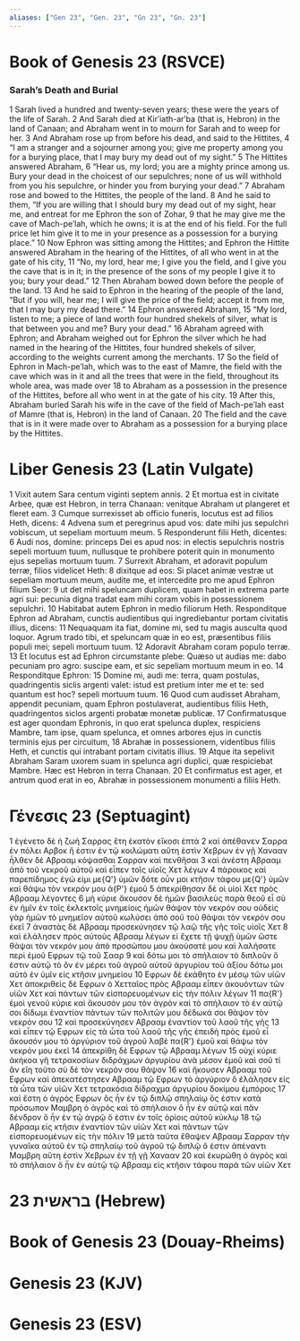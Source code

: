 ```yaml
---
aliases: ["Gen 23", "Gen. 23", "Gn 23", "Gn. 23"]
---
```



# Book of Genesis 23 (RSVCE)

### Sarah’s Death and Burial
1 Sarah lived a hundred and twenty-seven years; these were the years of the life of Sarah.
2 And Sarah died at Kirʹiath-arʹba (that is, Hebron) in the land of Canaan; and Abraham went in to mourn for Sarah and to weep for her.
3 And Abraham rose up from before his dead, and said to the Hittites,
4 “I am a stranger and a sojourner among you; give me property among you for a burying place, that I may bury my dead out of my sight.”
5 The Hittites answered Abraham,
6 “Hear us, my lord; you are a mighty prince among us. Bury your dead in the choicest of our sepulchres; none of us will withhold from you his sepulchre, or hinder you from burying your dead.”
7 Abraham rose and bowed to the Hittites, the people of the land.
8 And he said to them, “If you are willing that I should bury my dead out of my sight, hear me, and entreat for me Ephron the son of Zohar,
9 that he may give me the cave of Mach-peʹlah, which he owns; it is at the end of his field. For the full price let him give it to me in your presence as a possession for a burying place.”
10 Now Ephron was sitting among the Hittites; and Ephron the Hittite answered Abraham in the hearing of the Hittites, of all who went in at the gate of his city,
11 “No, my lord, hear me; I give you the field, and I give you the cave that is in it; in the presence of the sons of my people I give it to you; bury your dead.”
12 Then Abraham bowed down before the people of the land.
13 And he said to Ephron in the hearing of the people of the land, “But if you will, hear me; I will give the price of the field; accept it from me, that I may bury my dead there.”
14 Ephron answered Abraham,
15 “My lord, listen to me; a piece of land worth four hundred shekels of silver, what is that between you and me? Bury your dead.”
16 Abraham agreed with Ephron; and Abraham weighed out for Ephron the silver which he had named in the hearing of the Hittites, four hundred shekels of silver, according to the weights current among the merchants.
17 So the field of Ephron in Mach-peʹlah, which was to the east of Mamre, the field with the cave which was in it and all the trees that were in the field, throughout its whole area, was made over
18 to Abraham as a possession in the presence of the Hittites, before all who went in at the gate of his city.
19 After this, Abraham buried Sarah his wife in the cave of the field of Mach-peʹlah east of Mamre (that is, Hebron) in the land of Canaan.
20 The field and the cave that is in it were made over to Abraham as a possession for a burying place by the Hittites.


# Liber Genesis 23 (Latin Vulgate)

1 Vixit autem Sara centum viginti septem annis.
2 Et mortua est in civitate Arbee, quæ est Hebron, in terra Chanaan: venitque Abraham ut plangeret et fleret eam.
3 Cumque surrexisset ab officio funeris, locutus est ad filios Heth, dicens:
4 Advena sum et peregrinus apud vos: date mihi jus sepulchri vobiscum, ut sepeliam mortuum meum.
5 Responderunt filii Heth, dicentes:
6 Audi nos, domine: princeps Dei es apud nos: in electis sepulchris nostris sepeli mortuum tuum, nullusque te prohibere poterit quin in monumento ejus sepelias mortuum tuum.
7 Surrexit Abraham, et adoravit populum terræ, filios videlicet Heth:
8 dixitque ad eos: Si placet animæ vestræ ut sepeliam mortuum meum, audite me, et intercedite pro me apud Ephron filium Seor:
9 ut det mihi speluncam duplicem, quam habet in extrema parte agri sui: pecunia digna tradat eam mihi coram vobis in possessionem sepulchri.
10 Habitabat autem Ephron in medio filiorum Heth. Responditque Ephron ad Abraham, cunctis audientibus qui ingrediebantur portam civitatis illius, dicens:
11 Nequaquam ita fiat, domine mi, sed tu magis ausculta quod loquor. Agrum trado tibi, et speluncam quæ in eo est, præsentibus filiis populi mei; sepeli mortuum tuum.
12 Adoravit Abraham coram populo terræ.
13 Et locutus est ad Ephron circumstante plebe: Quæso ut audias me: dabo pecuniam pro agro: suscipe eam, et sic sepeliam mortuum meum in eo.
14 Responditque Ephron:
15 Domine mi, audi me: terra, quam postulas, quadringentis siclis argenti valet: istud est pretium inter me et te: sed quantum est hoc? sepeli mortuum tuum.
16 Quod cum audisset Abraham, appendit pecuniam, quam Ephron postulaverat, audientibus filiis Heth, quadringentos siclos argenti probatæ monetæ publicæ.
17 Confirmatusque est ager quondam Ephronis, in quo erat spelunca duplex, respiciens Mambre, tam ipse, quam spelunca, et omnes arbores ejus in cunctis terminis ejus per circuitum,
18 Abrahæ in possessionem, videntibus filiis Heth, et cunctis qui intrabant portam civitatis illius.
19 Atque ita sepelivit Abraham Saram uxorem suam in spelunca agri duplici, quæ respiciebat Mambre. Hæc est Hebron in terra Chanaan.
20 Et confirmatus est ager, et antrum quod erat in eo, Abrahæ in possessionem monumenti a filiis Heth.


# Γένεσις 23 (Septuagint)

1 ἐγένετο δὲ ἡ ζωὴ Σαρρας ἔτη ἑκατὸν εἴκοσι ἑπτά
2 καὶ ἀπέθανεν Σαρρα ἐν πόλει Αρβοκ ἥ ἐστιν ἐν τῷ κοιλώματι αὕτη ἐστὶν Χεβρων ἐν γῇ Χανααν ἦλθεν δὲ Αβρααμ κόψασθαι Σαρραν καὶ πενθῆσαι
3 καὶ ἀνέστη Αβρααμ ἀπὸ τοῦ νεκροῦ αὐτοῦ καὶ εἶπεν τοῖς υἱοῖς Χετ λέγων
4 πάροικος καὶ παρεπίδημος ἐγώ εἰμι με{Q'} ὑμῶν δότε οὖν μοι κτῆσιν τάφου με{Q'} ὑμῶν καὶ θάψω τὸν νεκρόν μου ἀ{P'} ἐμοῦ
5 ἀπεκρίθησαν δὲ οἱ υἱοὶ Χετ πρὸς Αβρααμ λέγοντες
6 μή κύριε ἄκουσον δὲ ἡμῶν βασιλεὺς παρὰ θεοῦ εἶ σὺ ἐν ἡμῖν ἐν τοῖς ἐκλεκτοῖς μνημείοις ἡμῶν θάψον τὸν νεκρόν σου οὐδεὶς γὰρ ἡμῶν τὸ μνημεῖον αὐτοῦ κωλύσει ἀπὸ σοῦ τοῦ θάψαι τὸν νεκρόν σου ἐκεῖ
7 ἀναστὰς δὲ Αβρααμ προσεκύνησεν τῷ λαῷ τῆς γῆς τοῖς υἱοῖς Χετ
8 καὶ ἐλάλησεν πρὸς αὐτοὺς Αβρααμ λέγων εἰ ἔχετε τῇ ψυχῇ ὑμῶν ὥστε θάψαι τὸν νεκρόν μου ἀπὸ προσώπου μου ἀκούσατέ μου καὶ λαλήσατε περὶ ἐμοῦ Εφρων τῷ τοῦ Σααρ
9 καὶ δότω μοι τὸ σπήλαιον τὸ διπλοῦν ὅ ἐστιν αὐτῷ τὸ ὂν ἐν μέρει τοῦ ἀγροῦ αὐτοῦ ἀργυρίου τοῦ ἀξίου δότω μοι αὐτὸ ἐν ὑμῖν εἰς κτῆσιν μνημείου
10 Εφρων δὲ ἐκάθητο ἐν μέσῳ τῶν υἱῶν Χετ ἀποκριθεὶς δὲ Εφρων ὁ Χετταῖος πρὸς Αβρααμ εἶπεν ἀκουόντων τῶν υἱῶν Χετ καὶ πάντων τῶν εἰσπορευομένων εἰς τὴν πόλιν λέγων
11 πα{R'} ἐμοὶ γενοῦ κύριε καὶ ἄκουσόν μου τὸν ἀγρὸν καὶ τὸ σπήλαιον τὸ ἐν αὐτῷ σοι δίδωμι ἐναντίον πάντων τῶν πολιτῶν μου δέδωκά σοι θάψον τὸν νεκρόν σου
12 καὶ προσεκύνησεν Αβρααμ ἐναντίον τοῦ λαοῦ τῆς γῆς
13 καὶ εἶπεν τῷ Εφρων εἰς τὰ ὦτα τοῦ λαοῦ τῆς γῆς ἐπειδὴ πρὸς ἐμοῦ εἶ ἄκουσόν μου τὸ ἀργύριον τοῦ ἀγροῦ λαβὲ πα{R'} ἐμοῦ καὶ θάψω τὸν νεκρόν μου ἐκεῖ
14 ἀπεκρίθη δὲ Εφρων τῷ Αβρααμ λέγων
15 οὐχί κύριε ἀκήκοα γῆ τετρακοσίων διδράχμων ἀργυρίου ἀνὰ μέσον ἐμοῦ καὶ σοῦ τί ἂν εἴη τοῦτο σὺ δὲ τὸν νεκρόν σου θάψον
16 καὶ ἤκουσεν Αβρααμ τοῦ Εφρων καὶ ἀπεκατέστησεν Αβρααμ τῷ Εφρων τὸ ἀργύριον ὃ ἐλάλησεν εἰς τὰ ὦτα τῶν υἱῶν Χετ τετρακόσια δίδραχμα ἀργυρίου δοκίμου ἐμπόροις
17 καὶ ἔστη ὁ ἀγρὸς Εφρων ὃς ἦν ἐν τῷ διπλῷ σπηλαίῳ ὅς ἐστιν κατὰ πρόσωπον Μαμβρη ὁ ἀγρὸς καὶ τὸ σπήλαιον ὃ ἦν ἐν αὐτῷ καὶ πᾶν δένδρον ὃ ἦν ἐν τῷ ἀγρῷ ὅ ἐστιν ἐν τοῖς ὁρίοις αὐτοῦ κύκλῳ
18 τῷ Αβρααμ εἰς κτῆσιν ἐναντίον τῶν υἱῶν Χετ καὶ πάντων τῶν εἰσπορευομένων εἰς τὴν πόλιν
19 μετὰ ταῦτα ἔθαψεν Αβρααμ Σαρραν τὴν γυναῖκα αὐτοῦ ἐν τῷ σπηλαίῳ τοῦ ἀγροῦ τῷ διπλῷ ὅ ἐστιν ἀπέναντι Μαμβρη αὕτη ἐστὶν Χεβρων ἐν τῇ γῇ Χανααν
20 καὶ ἐκυρώθη ὁ ἀγρὸς καὶ τὸ σπήλαιον ὃ ἦν ἐν αὐτῷ τῷ Αβρααμ εἰς κτῆσιν τάφου παρὰ τῶν υἱῶν Χετ


# 23 בראשית (Hebrew)


# Book of Genesis 23 (Douay-Rheims)


# Genesis 23 (KJV)


# Genesis 23 (ESV)

